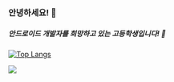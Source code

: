 ### 안녕하세요! 👋
##### 안드로이드 개발자를 희망하고 있는 고등학생입니다! 🏫
[![Top Langs](https://github-readme-stats.vercel.app/api/top-langs/?username=Taron8530)](https://github.com/anuraghazra/github-readme-stats)

<a href="https://taron-dev.tistory.com" target="_blank"><img src="https://img.shields.io/badge/tistory?style=flat-square&logo=appveyor&logoColor=#000000"/></a>
